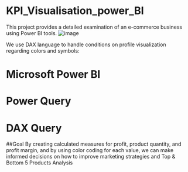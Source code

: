 # KPI_Visualisation_power_BI

This project provides a detailed examination of an e-commerce business using Power BI tools. 
![image](https://github.com/ilhamesoudafsts4/KPI_Visualisation_power_BI/assets/105119867/62f19aa7-bece-435d-99a5-ea0ffad6ba28)


We use DAX language to handle conditions on profile visualization regarding colors and symbols:

# Microsoft Power BI
# Power Query
# DAX Query
##Goal
By creating calculated measures for profit, product quantity, and profit margin, and by using color coding for each value, we can make informed decisions on how to improve marketing strategies
and Top & Bottom 5 Products Analysis
